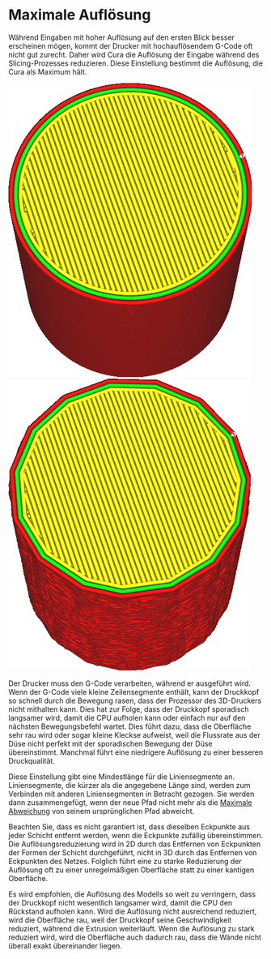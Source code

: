 Maximale Auflösung
====
Während Eingaben mit hoher Auflösung auf den ersten Blick besser erscheinen mögen, kommt der Drucker mit hochauflösendem G-Code oft nicht gut zurecht. Daher wird Cura die Auflösung der Eingabe während des Slicing-Prozesses reduzieren. Diese Einstellung bestimmt die Auflösung, die Cura als Maximum hält.

<!--screenshot {
"image_path": "meshfix_maximum_resolution_0.05.png",
"models": [{"script": "cylinder.scad"}],
"camera_position": [40, -20, 116],
"settings": {
    "meshfix_maximum_resolution": 0.05
},
"colours": 64
}-->
<!--screenshot {
"image_path": "meshfix_maximum_resolution_1.png",
"models": [{"script": "cylinder.scad"}],
"camera_position": [40, -20, 116],
"settings": {
    "meshfix_maximum_resolution": 4,
    "meshfix_maximum_deviation": 0.5
},
"colours": 64
}-->
![Vor der Reduzierung der Auflösung](../images/meshfix_maximum_resolution_0.05.png)
![Nach Reduzierung der Auflösung (ad extremum)](../images/meshfix_maximum_resolution_1.png)

Der Drucker muss den G-Code verarbeiten, während er ausgeführt wird. Wenn der G-Code viele kleine Zeilensegmente enthält, kann der Druckkopf so schnell durch die Bewegung rasen, dass der Prozessor des 3D-Druckers nicht mithalten kann. Dies hat zur Folge, dass der Druckkopf sporadisch langsamer wird, damit die CPU aufholen kann oder einfach nur auf den nächsten Bewegungsbefehl wartet. Dies führt dazu, dass die Oberfläche sehr rau wird oder sogar kleine Kleckse aufweist, weil die Flussrate aus der Düse nicht perfekt mit der sporadischen Bewegung der Düse übereinstimmt. Manchmal führt eine niedrigere Auflösung zu einer besseren Druckqualität.

Diese Einstellung gibt eine Mindestlänge für die Liniensegmente an. Liniensegmente, die kürzer als die angegebene Länge sind, werden zum Verbinden mit anderen Liniensegmenten in Betracht gezogen. Sie werden dann zusammengefügt, wenn der neue Pfad nicht mehr als die [Maximale Abweichung](meshfix_maximum_deviation.md) von seinem ursprünglichen Pfad abweicht.

Beachten Sie, dass es nicht garantiert ist, dass dieselben Eckpunkte aus jeder Schicht entfernt werden, wenn die Eckpunkte zufällig übereinstimmen. Die Auflösungsreduzierung wird in 2D durch das Entfernen von Eckpunkten der Formen der Schicht durchgeführt, nicht in 3D durch das Entfernen von Eckpunkten des Netzes. Folglich führt eine zu starke Reduzierung der Auflösung oft zu einer unregelmäßigen Oberfläche statt zu einer kantigen Oberfläche.

Es wird empfohlen, die Auflösung des Modells so weit zu verringern, dass der Druckkopf nicht wesentlich langsamer wird, damit die CPU den Rückstand aufholen kann. Wird die Auflösung nicht ausreichend reduziert, wird die Oberfläche rau, weil der Druckkopf seine Geschwindigkeit reduziert, während die Extrusion weiterläuft. Wenn die Auflösung zu stark reduziert wird, wird die Oberfläche auch dadurch rau, dass die Wände nicht überall exakt übereinander liegen.
